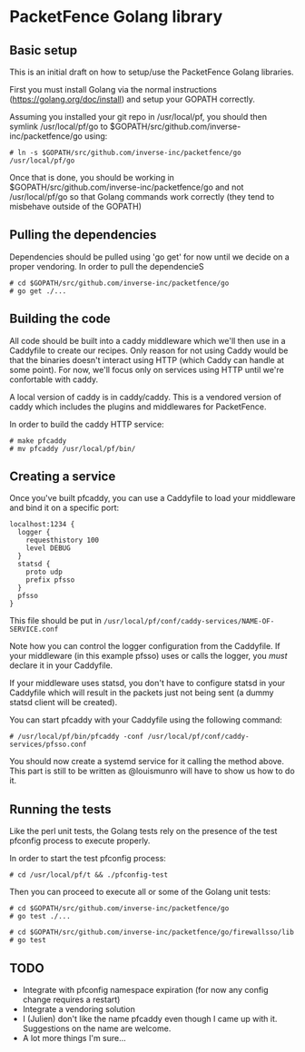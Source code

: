 
# PacketFence Golang library

## Basic setup

This is an initial draft on how to setup/use the PacketFence Golang libraries.

First you must install Golang via the normal instructions (https://golang.org/doc/install) and setup your GOPATH correctly.

Assuming you installed your git repo in /usr/local/pf, you should then symlink /usr/local/pf/go to $GOPATH/src/github.com/inverse-inc/packetfence/go using:

```
# ln -s $GOPATH/src/github.com/inverse-inc/packetfence/go /usr/local/pf/go
```

Once that is done, you should be working in $GOPATH/src/github.com/inverse-inc/packetfence/go and not /usr/local/pf/go so that Golang commands work correctly (they tend to misbehave outside of the GOPATH)

## Pulling the dependencies

Dependencies should be pulled using 'go get' for now until we decide on a proper vendoring. In order to pull the dependencieS

```
# cd $GOPATH/src/github.com/inverse-inc/packetfence/go
# go get ./...
```

## Building the code

All code should be built into a caddy middleware which we'll then use in a Caddyfile to create our recipes. Only reason for not using Caddy would be that the binaries doesn't interact using HTTP (which Caddy can handle at some point). For now, we'll focus only on services using HTTP until we're confortable with caddy.

A local version of caddy is in caddy/caddy. This is a vendored version of caddy which includes the plugins and middlewares for PacketFence.

In order to build the caddy HTTP service:

```
# make pfcaddy
# mv pfcaddy /usr/local/pf/bin/
```

## Creating a service

Once you've built pfcaddy, you can use a Caddyfile to load your middleware and bind it on a specific port:

```
localhost:1234 {
  logger {
    requesthistory 100
    level DEBUG
  }
  statsd {
    proto udp
    prefix pfsso
  }
  pfsso
}
```

This file should be put in `/usr/local/pf/conf/caddy-services/NAME-OF-SERVICE.conf`

Note how you can control the logger configuration from the Caddyfile. If your middleware (in this example pfsso) uses or calls the logger, you *must* declare it in your Caddyfile.

If your middleware uses statsd, you don't have to configure statsd in your Caddyfile which will result in the packets just not being sent (a dummy statsd client will be created).

You can start pfcaddy with your Caddyfile using the following command:

```
# /usr/local/pf/bin/pfcaddy -conf /usr/local/pf/conf/caddy-services/pfsso.conf
```

You should now create a systemd service for it calling the method above. This part is still to be written as @louismunro will have to show us how to do it.

## Running the tests

Like the perl unit tests, the Golang tests rely on the presence of the test pfconfig process to execute properly.

In order to start the test pfconfig process:

```
# cd /usr/local/pf/t && ./pfconfig-test
```

Then you can proceed to execute all or some of the Golang unit tests:

```
# cd $GOPATH/src/github.com/inverse-inc/packetfence/go
# go test ./...

# cd $GOPATH/src/github.com/inverse-inc/packetfence/go/firewallsso/lib
# go test
```

## TODO

 * Integrate with pfconfig namespace expiration (for now any config change requires a restart)
 * Integrate a vendoring solution
 * I (Julien) don't like the name pfcaddy even though I came up with it. Suggestions on the name are welcome.
 * A lot more things I'm sure...


